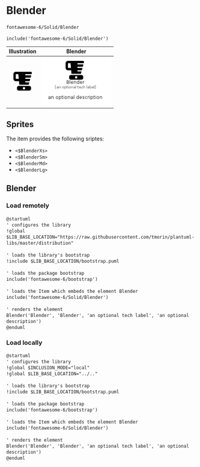 # Blender


```text
fontawesome-6/Solid/Blender
```

```text
include('fontawesome-6/Solid/Blender')
```



| Illustration | Blender |
| :---: | :---: |
| ![illustration for Illustration](../../fontawesome-6/Solid/Blender.png) | ![illustration for Blender](../../fontawesome-6/Solid/Blender.Local.png) |



## Sprites
The item provides the following sriptes:

- `<$BlenderXs>`
- `<$BlenderSm>`
- `<$BlenderMd>`
- `<$BlenderLg>`





## Blender

### Load remotely
```plantuml
@startuml
' configures the library
!global $LIB_BASE_LOCATION="https://raw.githubusercontent.com/tmorin/plantuml-libs/master/distribution"

' loads the library's bootstrap
!include $LIB_BASE_LOCATION/bootstrap.puml

' loads the package bootstrap
include('fontawesome-6/bootstrap')

' loads the Item which embeds the element Blender
include('fontawesome-6/Solid/Blender')

' renders the element
Blender('Blender', 'Blender', 'an optional tech label', 'an optional description')
@enduml
```

### Load locally
```plantuml
@startuml
' configures the library
!global $INCLUSION_MODE="local"
!global $LIB_BASE_LOCATION="../.."

' loads the library's bootstrap
!include $LIB_BASE_LOCATION/bootstrap.puml

' loads the package bootstrap
include('fontawesome-6/bootstrap')

' loads the Item which embeds the element Blender
include('fontawesome-6/Solid/Blender')

' renders the element
Blender('Blender', 'Blender', 'an optional tech label', 'an optional description')
@enduml
```


